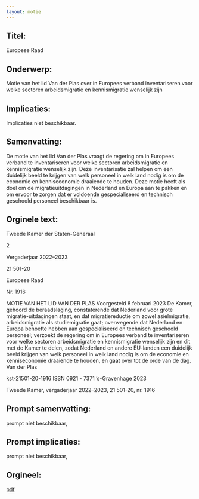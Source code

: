 ```yaml
---
layout: motie
---
```

## Titel:
Europese Raad
## Onderwerp:
Motie van het lid Van der Plas over in Europees verband inventariseren voor welke sectoren arbeidsmigratie en kennismigratie wenselijk zijn
## Implicaties:
Implicaties niet beschikbaar.
## Samenvatting:

De motie van het lid Van der Plas vraagt de regering om in Europees verband te inventariseren voor welke sectoren arbeidsmigratie en kennismigratie wenselijk zijn. Deze inventarisatie zal helpen om een duidelijk beeld te krijgen van welk personeel in welk land nodig is om de economie en kenniseconomie draaiende te houden. Deze motie heeft als doel om de migratieuitdagingen in Nederland en Europa aan te pakken en om ervoor te zorgen dat er voldoende gespecialiseerd en technisch geschoold personeel beschikbaar is.
## Orginele text:


Tweede Kamer der Staten-Generaal

2

Vergaderjaar 2022–2023

21 501-20

Europese Raad

Nr. 1916

MOTIE VAN HET LID VAN DER PLAS
Voorgesteld 8 februari 2023
De Kamer,
gehoord de beraadslaging,
constaterende dat Nederland voor grote migratie-uitdagingen staat, en
dat migratiereductie om zowel asielmigratie, arbeidsmigratie als
studiemigratie gaat;
overwegende dat Nederland en Europa behoefte hebben aan gespecialiseerd en technisch geschoold personeel;
verzoekt de regering om in Europees verband te inventariseren voor
welke sectoren arbeidsmigratie en kennismigratie wenselijk zijn en dit met
de Kamer te delen, zodat Nederland en andere EU-landen een duidelijk
beeld krijgen van welk personeel in welk land nodig is om de economie en
kenniseconomie draaiende te houden,
en gaat over tot de orde van de dag.
Van der Plas

kst-21501-20-1916
ISSN 0921 - 7371
’s-Gravenhage 2023

Tweede Kamer, vergaderjaar 2022–2023, 21 501-20, nr. 1916


## Prompt samenvatting:
prompt niet beschikbaar,

## Prompt implicaties:
prompt niet beschikbaar,
## Orgineel:
[pdf](https://gegevensmagazijn.tweedekamer.nl/OData/v4/2.0/Document(018ada83-99bc-4f46-835c-efd0012ee782)/resource)
